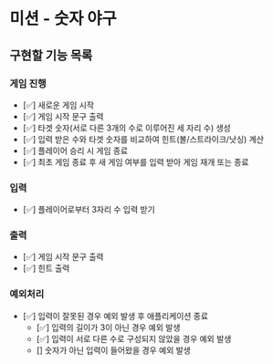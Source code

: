 # 미션 - 숫자 야구

## 구현할 기능 목록

### 게임 진행
+ [✅] 새로운 게임 시작
+ [✅] 게임 시작 문구 출력
+ [✅] 타겟 숫자(서로 다른 3개의 수로 이루어진 세 자리 수) 생성
+ [✅] 입력 받은 수와 타겟 숫자를 비교하여 힌트(볼/스트라이크/낫싱) 계산
+ [✅] 플레이어 승리 시 게임 종료
+ [✅] 최초 게임 종료 후 새 게임 여부를 입력 받아 게임 재개 또는 종료

### 입력
+ [✅] 플레이어로부터 3자리 수 입력 받기

### 출력
+ [✅] 게임 시작 문구 출력
+ [✅] 힌트 출력

### 예외처리
+ [✅] 입력이 잘못된 경우 예외 발생 후 애플리케이션 종료
  + [✅] 입력의 길이가 3이 아닌 경우 예외 발생
  + [✅] 입력이 서로 다른 수로 구성되지 않았을 경우 예외 발생
  + [] 숫자가 아닌 입력이 들어왔을 경우 예외 발생